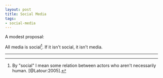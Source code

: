 ```yaml
---
layout: post
title: Social Media
tags:
- social-media
---
```


A modest proposal:

All media is social[^1]. If it isn't social, it isn't media.

[^1]: By "social" I mean some relation between actors who aren't necessarily human. [@Latour:2005].

---




